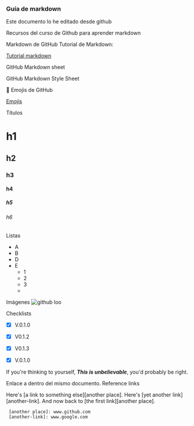 ### Guía de markdown
Este documento lo he editado desde github

Recursos del curso de Github para aprender markdown

Markdown de GitHub
Tutorial de Markdown:

[Tutorial markdown](Markdowntutorial.com)



GitHub Markdown sheet

GitHub Markdown Style Sheet



🌻 Emojis de GitHub

[Emojis](https://www.webfx.com/tools/emoji-cheat-sheet/)


Títulos
# h1
## h2
### h3
#### h4
##### h5
###### h6


Listas
* A
* B
* D
* E
  * 1
  * 2
  * 3
  * 
Imágenes
![github loo](https://avatars.githubusercontent.com/u/583231?v=4)

Checklists
- [x] V.0.1.0

- [X] V0.1.2
- [X] V0.1.3
- [x] V.0.1.0

If you're thinking to yourself, **_This is unbelievable_**, you'd probably be right.

Enlace a dentro del mismo documento. Reference links

  Here's [a link to something else][another place].
     Here's [yet another link][another-link].
     And now back to [the first link][another place].

     [another place]: www.github.com
     [another-link]: www.google.com
